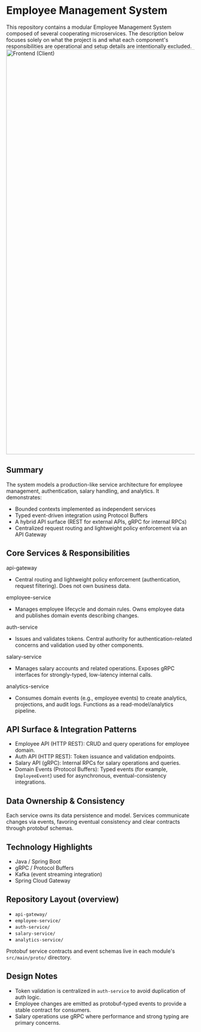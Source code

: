 # Employee Management System

This repository contains a modular Employee Management System composed of several cooperating microservices. The description below focuses solely on what the project is and what each component's responsibilities are operational and setup details are intentionally excluded.
<img width="1920" height="1080" alt="Frontend (Client)" src="https://github.com/user-attachments/assets/501393ec-c09a-4ef4-83c0-cbb304fb2877" />

## Summary

The system models a production-like service architecture for employee management, authentication, salary handling, and analytics. It demonstrates:

- Bounded contexts implemented as independent services
- Typed event-driven integration using Protocol Buffers
- A hybrid API surface (REST for external APIs, gRPC for internal RPCs)
- Centralized request routing and lightweight policy enforcement via an API Gateway

## Core Services & Responsibilities

api-gateway

  - Central routing and lightweight policy enforcement (authentication, request filtering). Does not own business data.

employee-service

  - Manages employee lifecycle and domain rules. Owns employee data and publishes domain events describing changes.

auth-service

  - Issues and validates tokens. Central authority for authentication-related concerns and validation used by other components.

salary-service

  - Manages salary accounts and related operations. Exposes gRPC interfaces for strongly-typed, low-latency internal calls.

analytics-service
  - Consumes domain events (e.g., employee events) to create analytics, projections, and audit logs. Functions as a read-model/analytics pipeline.

## API Surface & Integration Patterns

- Employee API (HTTP REST): CRUD and query operations for employee domain.
- Auth API (HTTP REST): Token issuance and validation endpoints.
- Salary API (gRPC): Internal RPCs for salary operations and queries.
- Domain Events (Protocol Buffers): Typed events (for example, `EmployeeEvent`) used for asynchronous, eventual-consistency integrations.

## Data Ownership & Consistency

Each service owns its data persistence and model. Services communicate changes via events, favoring eventual consistency and clear contracts through protobuf schemas.

## Technology Highlights

- Java / Spring Boot
- gRPC / Protocol Buffers
- Kafka (event streaming integration)
- Spring Cloud Gateway

## Repository Layout (overview)

- `api-gateway/`
- `employee-service/`
- `auth-service/`
- `salary-service/`
- `analytics-service/`

Protobuf service contracts and event schemas live in each module's `src/main/proto/` directory.

## Design Notes

- Token validation is centralized in `auth-service` to avoid duplication of auth logic.
- Employee changes are emitted as protobuf-typed events to provide a stable contract for consumers.
- Salary operations use gRPC where performance and strong typing are primary concerns.
